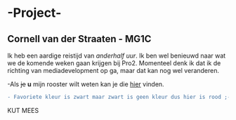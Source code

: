 # -Project-

## Cornell van der Straaten - MG1C

Ik heb een aardige reistijd van *anderhalf uur*. Ik ben wel benieuwd naar wat we de komende weken gaan krijgen bij Pro2. Momenteel denk ik dat ik de richting van mediadevelopment op ga, maar dat kan nog wel veranderen.

-Als ~~je~~ __u__ mijn rooster wilt weten kan je die [hier](http://30183.hosts2.ma-+cloud.nl/extra/table.html "hier") vinden.
```diff
- Favoriete kleur is zwart maar zwart is geen kleur dus hier is rood ;->
```
KUT MEES
